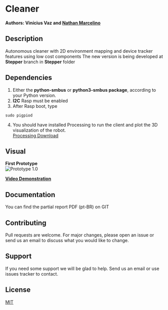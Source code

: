 # Cleaner
**Authors: Vinícius Vaz and [Nathan Marcelino](https://github.com/nathan-vm)**


## Description
Autonomous cleaner with 2D environment mapping and device tracker features using low cost components 
The new version is being developed at **Stepper** branch in **Stepper** folder  


## Dependencies

1. Either the **python-smbus** or **python3-smbus package**, according to your Python version.
2. **I2C** Rasp must be enabled
3. After Rasp boot, type 

```
sudo pigpiod
```

4. You should have installed Processing to run the client and plot the 3D visualization of the robot.  
[Processing Download](https://www.processing.org/download/)

## Visual  
**First Prototype**  
![Prototype 1.0](https://i.imgur.com/jGsQePa.jpg) 


[**Video Demonstration**](https://www.youtube.com/watch?v=JpxavrqKcD0&feature=youtu.be)  


## Documentation

You can find the partial report PDF (pt-BR) on GIT

## Contributing
Pull requests are welcome. For major changes, please open an issue or send us an email to discuss what you would like to change.

## Support
If you need some support we will be glad to help. 
Send us an email or use issues tracker to contact.


## License
[MIT](https://choosealicense.com/licenses/mit/)
